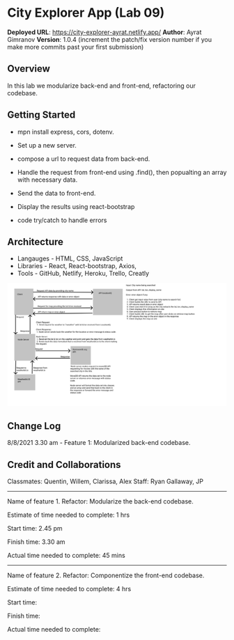 # City Explorer App (Lab 09)

**Deployed URL**: https://city-explorer-ayrat.netlify.app/
**Author**: Ayrat Gimranov
**Version**: 1.0.4 (increment the patch/fix version number if you make more commits past your first submission)

## Overview
<!-- Provide a high level overview of what this application is and why you are building it, beyond the fact that it's an assignment for this class. (i.e. What's your problem domain?) -->
In this lab we modularize back-end and front-end, refactoring our codebase.

## Getting Started
<!-- What are the steps that a user must take in order to build this app on their own machine and get it running? -->
- mpn install express, cors, dotenv.

- Set up a new server.

- compose a url to request data from back-end.

- Handle the request from front-end using .find(), then popualting an array with necessary data.

- Send the data to front-end.

- Display the results using react-bootstrap

- code try/catch to handle errors

## Architecture
<!-- Provide a detailed description of the application design. What technologies (languages, libraries, etc) you're using, and any other relevant design information. -->
- Langauges - HTML, CSS, JavaScript
- Libraries - React, React-bootstrap, Axios,
- Tools - GitHub, Netlify, Heroku, Trello, Creatly  

![UML](./img/lab08-uml.png)

## Change Log
<!-- Use this area to document the iterative changes made to your application as each feature is successfully implemented. Use time stamps. Here's an example:

01-01-2001 4:59pm - Application now has a fully-functional express server, with a GET route for the location resource. -->
8/8/2021 3.30 am - Feature 1: Modularized back-end codebase.





## Credit and Collaborations
<!-- Give credit (and a link) to other people or resources that helped you build this application. -->
Classmates: Quentin, Willem, Clarissa, Alex
Staff: Ryan Gallaway, JP

---------------

Name of feature 1. Refactor: Modularize the back-end codebase.

Estimate of time needed to complete: 1 hrs

Start time: 2.45 pm

Finish time: 3.30 am

Actual time needed to complete: 45 mins

-------

Name of feature 2. Refactor: Componentize the front-end codebase.

Estimate of time needed to complete: 4 hrs

Start time: 

Finish time: 

Actual time needed to complete: 
